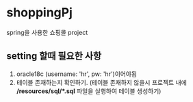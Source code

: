# shoppingPj
spring을 사용한 쇼핑몰 project


## setting 할때 필요한 사항

1. oracle18c (username: 'hr', pw: 'hr')이어야됨
2. 테이블 존재하는지 확인하기. (테이블 존재하지 않을시 프로젝트 내에 **/resources/sql/*.sql** 파일을 실행하여 테이블 생성하기)